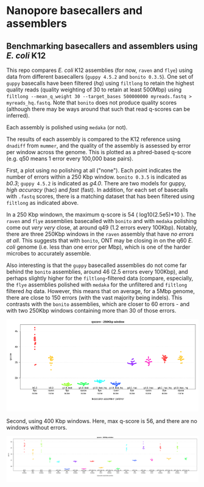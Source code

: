 # Nanopore basecallers and assemblers
## Benchmarking basecallers and assemblers using *E. coli* K12

This repo compares *E. coli* K12 assemblies (for now, `raven` and `flye`) 
using data from different basecallers (`guppy 4.5.2` and `bonito 0.3.5`). One set of `guppy` 
basecalls have been filtered (*hq*) using `filtlong` to retain the highest quality 
reads (quality weighting of 30 to retain at least 500Mbp) using `filtlong --mean_q_weight 30 --target_bases 500000000 myreads.fastq > myreads_hq.fastq`.
Note that `bonito` does not produce quality scores (although there may be ways around that such that read q-scores can be inferred).

Each assembly is polished using `medaka` (or not).

The results of each assembly is compared to the K12 reference using `dnadiff` from `mummer`, 
and the quality of the assembly is assessed by
error per window across the genome. This is plotted as a phred-based q-score (e.g. q50 means 1 error every 100,000 base pairs).

First, a plot using no polishing at all ("none"). Each point indicates the number of errors within a 250 Kbp window. `bonito 0.3.5` is indicated as *b0.3*; `guppy 4.5.2` is indicated as *g4.0*. There are two 
models for guppy, *high accuracy* (hac) and *fast* (fast). In addition, for each set of basecalls with `.fastq` scores, there is a matching dataset
that has been filtered using `filtlong` as indicated above.

In a 250 Kbp windown, the maximum q-score is 54 ( log10(2.5e5)\*10 ). The `raven` and `flye` assemblies basecalled with `bonito` 
and with `medaka` polishing come out *very very* close, at around q49 (1.2 errors every 100Kbp). Notably, there are three 250Kbp windows in 
the `raven` assembly that have *no errors at all*. This suggests that with `bonito`, ONT may be closing in on the q60 *E. coli* genome (i.e. 
less than one error per Mbp), which is one of the harder microbes to accurately assemble. 

Also interesting is that the `guppy` basecalled assemblies do not come far behind the `bonito` assemblies, around 46 (2.5 errors every 100Kbp),
and perhaps slightly higher for the `filtlong`-filtered data (compare, especially, the `flye` assemblies polished with `medaka` for the 
unfiltered and `filtlong` filtered 
*hq* data. However, this 
means that on average, for a 5Mbp genome, there are close to 150 errors (with the vast majority being indels). 
This contrasts with the `bonito` assemblies, which are closer to 60 errors - and with two 250Kbp windows containing more than 30 of those errors.

![beeswarm_K12](figures/quals_beeswarm_none_250Kbp.png)

Second, using 400 Kbp windows. Here, max q-score is 56, and there are no windows without errors.

![beeswarm_K12](figures/quals_beeswarm_400Kbp.png)
